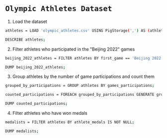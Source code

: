 # `Olympic Athletes Dataset`

1.	Load the dataset
```sh
athletes = LOAD 'olympic_athletes.csv' USING PigStorage(',') AS (athlete_url: chararray, athlete_full_name: chararray, games_participations: int, first_game: chararray, athlete_year_birth: float, athlete_medals: chararray, bio: chararray);

DESCRIBE athletes;
```

2.	Filter athletes who participated in the "Beijing 2022" games
```sh
beijing_2022_athletes = FILTER athletes BY first_game == 'Beijing 2022';

DUMP beijing_2022_athletes;
```

3.	Group athletes by the number of game participations and count them
```sh
grouped_by_participations = GROUP athletes BY games_participations;

counted_participations = FOREACH grouped_by_participations GENERATE group AS games_participations, COUNT(athletes) AS num_athletes;

DUMP counted_participations;
```

4.	Filter athletes who have won medals
```sh
medalists = FILTER athletes BY athlete_medals IS NOT NULL;

DUMP medalists;
```